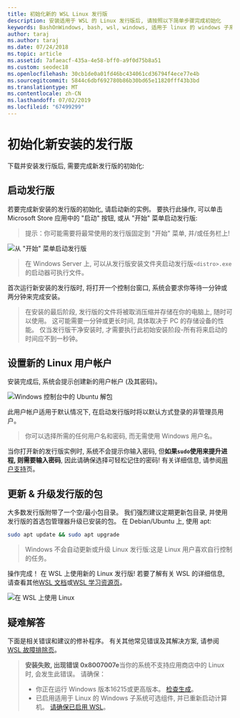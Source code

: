 ```yaml
---
title: 初始化新的 WSL Linux 发行版
description: 安装适用于 WSL 的 Linux 发行版后, 请按照以下简单步骤完成初始化
keywords: BashOnWindows, bash, wsl, windows, 适用于 linux 的 windows 子系统, windowssubsystem, ubuntu, debian, suse, windows 10
author: taraj
ms.author: taraj
ms.date: 07/24/2018
ms.topic: article
ms.assetid: 7afaeacf-435a-4e58-bff0-a9f0d75b8a51
ms.custom: seodec18
ms.openlocfilehash: 30cb1de0a01fd46bc434061cd36794f4ece77e4b
ms.sourcegitcommit: 5844c6dbf692780b86b30bd65e11820fff43b3bd
ms.translationtype: MT
ms.contentlocale: zh-CN
ms.lasthandoff: 07/02/2019
ms.locfileid: "67499299"
---
```

# <a name="initializing-a-newly-installed-distro"></a>初始化新安装的发行版
下载并安装发行版后, 需要完成新发行版的初始化:

## <a name="launch-a-distro"></a>启动发行版
若要完成新安装的发行版的初始化, 请启动新的实例。 要执行此操作, 可以单击 Microsoft Store 应用中的 "启动" 按钮, 或从 "开始" 菜单启动发行版:

> 提示：你可能需要将最常使用的发行版固定到 "开始" 菜单, 并/或任务栏上!

![从 "开始" 菜单启动发行版](media/start-menu.png)

> 在 Windows Server 上, 可以从发行版安装文件夹启动发行版`<distro>.exe`的启动器可执行文件。

首次运行新安装的发行版时, 将打开一个控制台窗口, 系统会要求你等待一分钟或两分钟来完成安装。

> 在安装的最后阶段, 发行版的文件将被取消压缩并存储在你的电脑上, 随时可以使用。 这可能需要一分钟或更长时间, 具体取决于 PC 的存储设备的性能。 仅当发行版干净安装时, 才需要执行此初始安装阶段-所有将来启动的时间应不到一秒钟。

## <a name="setting-up-a-new-linux-user-account"></a>设置新的 Linux 用户帐户

安装完成后, 系统会提示创建新的用户帐户 (及其密码)。 

![Windows 控制台中的 Ubuntu 解包](media/UbuntuInstall.png)

此用户帐户适用于默认情况下, 在启动发行版时将以默认方式登录的非管理员用户。

> 你可以选择所需的任何用户名和密码, 而无需使用 Windows 用户名。 

当你打开新的发行版实例时, 系统不会提示你输入密码, 但**如果`sudo`使用来提升进程, 则需要输入密码**, 因此请确保选择可轻松记住的密码! 有关详细信息, 请参阅[用户支持](user-support.md)页。

## <a name="update--upgrade-your-distros-packages"></a>更新 & 升级发行版的包

大多数发行版附带了一个空/最小包目录。 我们强烈建议定期更新包目录, 并使用发行版的首选包管理器升级已安装的包。 在 Debian/Ubuntu 上, 使用 apt:

```bash
sudo apt update && sudo apt upgrade
```

> Windows 不会自动更新或升级 Linux 发行版:这是 Linux 用户喜欢自行控制的任务。

操作完成！ 在 WSL 上使用新的 Linux 发行版! 若要了解有关 WSL 的详细信息, 请查看其他[WSL 文档](https://aka.ms/wsldocs)或[WSL 学习资源页](https://aka.ms/learnwsl)。

![在 WSL 上使用 Linux](media/linux-on-wsl.png)

## <a name="troubleshooting"></a>疑难解答

下面是相关错误和建议的修补程序。 有关其他常见错误及其解决方案, 请参阅[WSL 故障排除页](troubleshooting.md)。

> **安装失败, 出现错误 0x8007007e**当你的系统不支持应用商店中的 Linux 时, 会发生此错误。  请确保：
> * 你正在运行 Windows 版本16215或更高版本。 [检查生成](troubleshooting.md#check-your-build-number)。
> * 已启用适用于 Linux 的 Windows 子系统可选组件, 并已重新启动计算机。  [请确保已启用 WSL](troubleshooting.md#confirm-wsl-is-enabled)。
